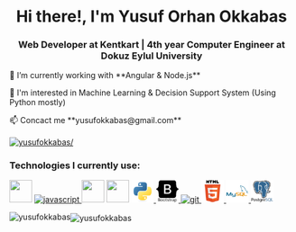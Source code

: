 <h1 align="center">Hi there!, I'm Yusuf Orhan Okkabas</h1>
<h3 align="center">Web Developer at Kentkart | 4th year Computer Engineer at Dokuz Eylul University</h3>

 
 <p>🔭 I’m currently working with **Angular & Node.js**</p>
 <p>🌱 I'm interested in Machine Learning & Decision Support System (Using Python mostly)</p>
 
 <p>📫 Concact me **yusufokkabas@gmail.com**</p>
<p align="left">
<a href="https://www.linkedin.com/in/yusufokkabas/" target="blank"><img align="center" src="https://raw.githubusercontent.com/rahuldkjain/github-profile-readme-generator/master/src/images/icons/Social/linked-in-alt.svg" alt="yusufokkabas/" height="30" width="40" /></a>
</p>

<h3 align="left">Technologies I currently use:</h3>
<p align="left"> 
<img src="https://cdn.jsdelivr.net/gh/devicons/devicon/icons/git/git-original.svg" width="40" height="40" />         
<a href="https://angular.io/" target="_blank"> <img src="https://raw.githubusercontent.com/jmnote/z-icons/master/svg/javascript.svg" alt="javascript" width="40" height="40"/> </a>
<img src="https://cdn.jsdelivr.net/gh/devicons/devicon/icons/angularjs/angularjs-original.svg"  width="40" height="40" />
<img src="https://cdn.jsdelivr.net/gh/devicons/devicon/icons/nodejs/nodejs-original-wordmark.svg"   width="40" height="40"/>            
<a href="https://www.python.org" target="_blank"> <img src="https://raw.githubusercontent.com/devicons/devicon/master/icons/python/python-original.svg" alt="python" width="40" height="40"/> </a> 
<a href="https://getbootstrap.com" target="_blank"> <img src="https://raw.githubusercontent.com/devicons/devicon/master/icons/bootstrap/bootstrap-plain-wordmark.svg" alt="bootstrap" width="40" height="40"/> </a> 
<a href="https://git-scm.com/" target="_blank"> <img src="https://www.vectorlogo.zone/logos/git-scm/git-scm-icon.svg" alt="git" width="40" height="40"/> </a> 
<a href="https://www.w3.org/html/" target="_blank"> <img src="https://raw.githubusercontent.com/devicons/devicon/master/icons/html5/html5-original-wordmark.svg" alt="html5" width="40" height="40"/> </a>
<a href="https://www.mysql.com/" target="_blank"> <img src="https://raw.githubusercontent.com/devicons/devicon/master/icons/mysql/mysql-original-wordmark.svg" alt="mysql" width="40" height="40"/> </a> 
<a href="https://www.postgresql.org" target="_blank" rel="noreferrer"> <img src="https://raw.githubusercontent.com/devicons/devicon/master/icons/postgresql/postgresql-original-wordmark.svg" alt="postgresql" width="40" height="40"/> </a> 
</p>

<p><img align="left" src="https://github-readme-stats.vercel.app/api/top-langs?username=yusufokkabas&show_icons=true&locale=en&layout=compact&theme=jolly" alt="yusufokkabas" /></p>

<img align="center" src="https://github-readme-stats.vercel.app/api?username=yusufokkabas&show_icons=true&locale=en&theme=jolly" alt="yusufokkabas" width=478/>













<!--
**yusufokkabas/yusufokkabas** is a ✨ _special_ ✨ repository because its `README.md` (this file) appears on your GitHub profile.

Here are some ideas to get you started:

- 🔭 I’m currently working on ...
- 3🌱 I’m currently learning ...
- 👯 I’m looking to collaborate on ...
- 🤔 I’m looking for help with ...
- 💬 Ask me about ...
- 📫 How to reach me: ...
- 😄 Pronouns: ...
- ⚡ Fun fact: ...
-->
